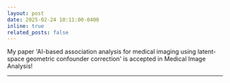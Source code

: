 ```yaml
---
layout: post
date: 2025-02-24 10:11:00-0400
inline: true
related_posts: false
---
```

My paper 'AI-based association analysis for medical imaging using latent-space geometric confounder correction' is accepted in Medical Image Analysis!

***
